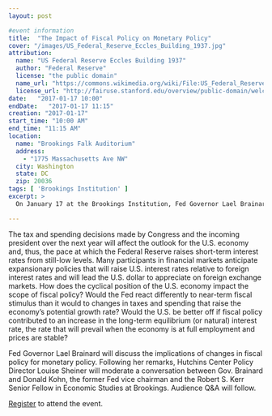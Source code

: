```yaml
---
layout: post

#event information
title:  "The Impact of Fiscal Policy on Monetary Policy"
cover: "/images/US_Federal_Reserve_Eccles_Building_1937.jpg"
attribution:
  name: "US Federal Reserve Eccles Building 1937"
  author: "Federal Reserve"
  license: "the public domain"
  name_url: "https://commons.wikimedia.org/wiki/File:US_Federal_Reserve_Eccles_Building_1937.jpg"
  license_url: "http://fairuse.stanford.edu/overview/public-domain/welcome"
date:   "2017-01-17 10:00"
endDate:   "2017-01-17 11:15"
creation: "2017-01-17"
start_time: "10:00 AM"
end_time: "11:15 AM"
location:
  name: "Brookings Falk Auditorium"
  address:
    - "1775 Massachusetts Ave NW"
  city: Washington
  state: DC
  zip: 20036
tags: [ 'Brookings Institution' ]
excerpt: >
  On January 17 at the Brookings Institution, Fed Governor Lael Brainard will discuss the implications of changes in fiscal policy for monetary policy. Following her remarks, Hutchins Center Policy Director Louise Sheiner will moderate a conversation between Gov. Brainard and Donald Kohn, the former Fed vice chairman and the Robert S. Kerr Senior Fellow in Economic Studies at Brookings. Audience Q&A will follow.

---
```


The tax and spending decisions made by Congress and the incoming president over
the next year will affect the outlook for the U.S. economy and, thus, the pace
at which the Federal Reserve raises short-term interest rates from still-low
levels. Many participants in financial markets anticipate expansionary policies
that will raise U.S. interest rates relative to foreign interest rates and will
lead the U.S. dollar to appreciate on foreign exchange markets. How does the
cyclical position of the U.S. economy impact the scope of fiscal policy? Would
the Fed react differently to near-term fiscal stimulus than it would to changes
in taxes and spending that raise the economy’s potential growth rate?  Would the
U.S. be better off if fiscal policy contributed to an increase in the long-term
equilibrium (or natural) interest rate, the rate that will prevail when the
economy is at full employment and prices are stable?

Fed Governor Lael Brainard will discuss the implications of
changes in fiscal policy for monetary policy. Following her remarks, Hutchins
Center Policy Director Louise Sheiner will moderate a conversation between Gov.
Brainard and Donald Kohn, the former Fed vice chairman and the Robert S. Kerr
Senior Fellow in Economic Studies at Brookings. Audience Q&A will follow.

[Register](https://www.brookings.edu/events/fiscal-monetary-policy/)
to attend the event.
